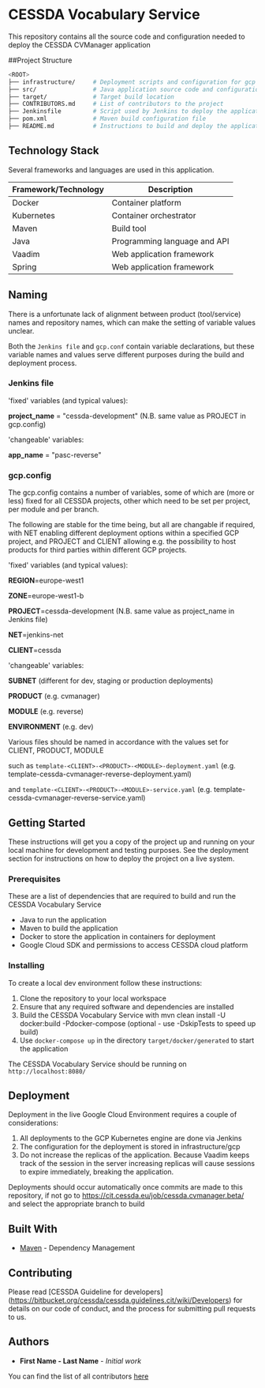 # CESSDA Vocabulary Service
This repository contains all the source code and configuration needed to deploy the CESSDA CVManager application

##Project Structure

```bash
<ROOT>
├── infrastructure/		# Deployment scripts and configuration for gcp
├── src/				# Java application source code and configuration
├── target/				# Target build location
├── CONTRIBUTORS.md		# List of contributors to the project
├── Jenkinsfile			# Script used by Jenkins to deploy the application to gcp
├── pom.xml				# Maven build configuration file
├── README.md			# Instructions to build and deploy the application (this file)

```

## Technology Stack

Several frameworks and languages are used in this application.

| Framework/Technology                                 | Description                                              |
| ---------------------------------------------------- | -------------------------------------------------------- |
| Docker                                               | Container platform                                       |
| Kubernetes                                           | Container orchestrator                                   |
| Maven                                                | Build tool                                               |
| Java                                                 | Programming language and API                             |
| Vaadim                                               | Web application framework                                |
| Spring                                               | Web application framework                                |

## Naming

There is a unfortunate lack of alignment between product (tool/service) names and repository names, which can make the setting of variable values unclear.

Both the `Jenkins file` and `gcp.conf` contain variable declarations, but these variable names and values serve different purposes during the build and deployment process.



### Jenkins file

'fixed' variables (and typical values):

**project_name** = "cessda-development" (N.B. same value as PROJECT in gcp.config)



'changeable' variables:

**app_name** = "pasc-reverse"



### gcp.config
The gcp.config contains a number of variables, some of which are (more or less) fixed for all CESSDA projects,
other which need to be set per project, per module and per branch.

The following are stable for the time being, but all are changable if required, with NET enabling different deployment options within a specified GCP project,
and PROJECT and CLIENT allowing e.g. the possibility to host products for third parties within different GCP projects.



'fixed' variables (and typical values):

**REGION**=europe-west1

**ZONE**=europe-west1-b

**PROJECT**=cessda-development (N.B. same value as project_name in Jenkins file)

**NET**=jenkins-net

**CLIENT**=cessda



'changeable' variables:

**SUBNET** (different for dev, staging or production deployments)

**PRODUCT** (e.g. cvmanager)

**MODULE** (e.g. reverse)

**ENVIRONMENT** (e.g. dev)

Various files should be named in accordance with the values set for CLIENT, PRODUCT, MODULE

such as `template-<CLIENT>-<PRODUCT>-<MODULE>-deployment.yaml` (e.g. template-cessda-cvmanager-reverse-deployment.yaml)

and `template-<CLIENT>-<PRODUCT>-<MODULE>-service.yaml` (e.g. template-cessda-cvmanager-reverse-service.yaml)

## Getting Started

These instructions will get you a copy of the project up and running on your local machine for development and testing purposes. See the deployment section for instructions on how to deploy the project on a live system.

### Prerequisites

These are a list of dependencies that are required to build and run the CESSDA Vocabulary Service

- Java to run the application
- Maven to build the application
- Docker to store the application in containers for deployment
- Google Cloud SDK and permissions to access CESSDA cloud platform


### Installing

To create a local dev environment follow these instructions:

1. Clone the repository to your local workspace
2. Ensure that any required software and dependencies are installed
3. Build the CESSDA Vocabulary Service with mvn clean install -U docker:build -Pdocker-compose
   (optional - use -DskipTests to speed up build)
4. Use `docker-compose up` in the directory `target/docker/generated` to start the application

The CESSDA Vocabulary Service should be running on `http://localhost:8080/`


## Deployment

Deployment in the live Google Cloud Environment requires a couple of considerations:

1. All deployments to the GCP Kubernetes engine are done via Jenkins
2. The configuration for the deployment is stored in infrastructure/gcp
3. Do not increase the replicas of the application. Because Vaadim keeps track of the session in the server increasing replicas will cause sessions to expire immediately, breaking the application.

Deployments should occur automatically once commits are made to this repository, if not go to https://cit.cessda.eu/job/cessda.cvmanager.beta/ and select the appropriate branch to build

## Built With

* [Maven](https://maven.apache.org/) - Dependency Management

## Contributing

Please read [CESSDA Guideline for developers] (https://bitbucket.org/cessda/cessda.guidelines.cit/wiki/Developers) for details on our code of conduct, and the process for submitting pull requests to us.

## Authors

* **First Name - Last Name** - *Initial work*

You can find the list of all contributors [here](CONTRIBUTORS.md)

